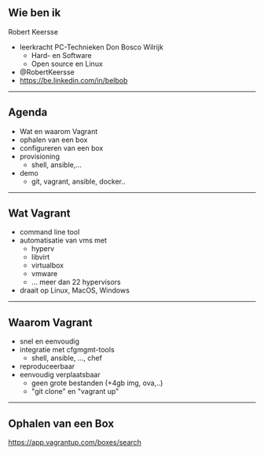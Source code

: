## Wie ben ik

Robert Keersse

* leerkracht PC-Technieken Don Bosco Wilrijk
  - Hard- en Software
  - Open source en Linux
* @RobertKeersse
* https://be.linkedin.com/in/belbob  

---

## Agenda

* Wat en waarom Vagrant
* ophalen van een box
* configureren van een box
* provisioning
  - shell, ansible,...
* demo
  - git, vagrant, ansible, docker..

---

## Wat Vagrant

* command line tool
* automatisatie van vms met
  - hyperv
  - libvirt
  - virtualbox
  - vmware
  - ... meer dan 22 hypervisors
* draait op Linux, MacOS, Windows

---

## Waarom Vagrant

* snel en eenvoudig
* integratie met cfgmgmt-tools
  - shell, ansible, ..., chef
* reproduceerbaar
* eenvoudig verplaatsbaar
  - geen grote bestanden (+4gb img, ova,..)
  - "git clone" en "vagrant up"

---

## Ophalen van een Box

https://app.vagrantup.com/boxes/search
